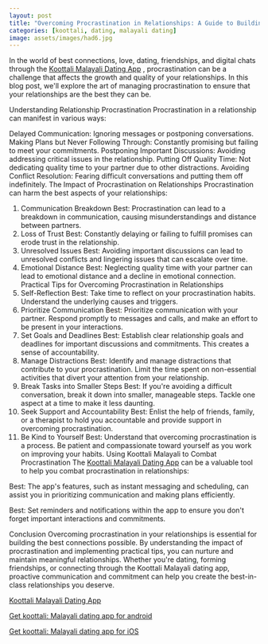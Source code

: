 ```yaml
---
layout: post
title: "Overcoming Procrastination in Relationships: A Guide to Building the Best Connections on Koottali Malayali"
categories: [koottali, dating, malayali dating]
image: assets/images/had6.jpg
---
```



In the world of best connections, love, dating, friendships, and digital chats through the [Koottali Malayali Dating App](https://koottali.com/download)
, procrastination can be a challenge that affects the growth and quality of your relationships. In this blog post, we'll explore the art of managing procrastination to ensure that your relationships are the best they can be.

Understanding Relationship Procrastination
Procrastination in a relationship can manifest in various ways:

Delayed Communication: Ignoring messages or postponing conversations.
Making Plans but Never Following Through: Constantly promising but failing to meet your commitments.
Postponing Important Discussions: Avoiding addressing critical issues in the relationship.
Putting Off Quality Time: Not dedicating quality time to your partner due to other distractions.
Avoiding Conflict Resolution: Fearing difficult conversations and putting them off indefinitely.
The Impact of Procrastination on Relationships
Procrastination can harm the best aspects of your relationships:

1. Communication Breakdown
Best: Procrastination can lead to a breakdown in communication, causing misunderstandings and distance between partners.
2. Loss of Trust
Best: Constantly delaying or failing to fulfill promises can erode trust in the relationship.
3. Unresolved Issues
Best: Avoiding important discussions can lead to unresolved conflicts and lingering issues that can escalate over time.
4. Emotional Distance
Best: Neglecting quality time with your partner can lead to emotional distance and a decline in emotional connection.
Practical Tips for Overcoming Procrastination in Relationships
1. Self-Reflection
Best: Take time to reflect on your procrastination habits. Understand the underlying causes and triggers.
2. Prioritize Communication
Best: Prioritize communication with your partner. Respond promptly to messages and calls, and make an effort to be present in your interactions.
3. Set Goals and Deadlines
Best: Establish clear relationship goals and deadlines for important discussions and commitments. This creates a sense of accountability.
4. Manage Distractions
Best: Identify and manage distractions that contribute to your procrastination. Limit the time spent on non-essential activities that divert your attention from your relationship.
5. Break Tasks into Smaller Steps
Best: If you're avoiding a difficult conversation, break it down into smaller, manageable steps. Tackle one aspect at a time to make it less daunting.
6. Seek Support and Accountability
Best: Enlist the help of friends, family, or a therapist to hold you accountable and provide support in overcoming procrastination.
7. Be Kind to Yourself
Best: Understand that overcoming procrastination is a process. Be patient and compassionate toward yourself as you work on improving your habits.
Using Koottali Malayali to Combat Procrastination
The [Koottali Malayali Dating App](https://koottali.com/download)
 can be a valuable tool to help you combat procrastination in relationships:

Best: The app's features, such as instant messaging and scheduling, can assist you in prioritizing communication and making plans efficiently.

Best: Set reminders and notifications within the app to ensure you don't forget important interactions and commitments.

Conclusion
Overcoming procrastination in your relationships is essential for building the best connections possible. By understanding the impact of procrastination and implementing practical tips, you can nurture and maintain meaningful relationships. Whether you're dating, forming friendships, or connecting through the Koottali Malayali dating app, proactive communication and commitment can help you create the best-in-class relationships you deserve.

[Koottali Malayali Dating App](https://koottali.com/download)

[Get koottali: Malayali dating app for android](https://play.google.com/store/apps/details?id=com.koottali.app&hl=en_IN&gl=US)

[Get koottali: Malayali dating app for iOS](https://apps.apple.com/us/app/koottali-connect-with-mallus/id6448742453)
